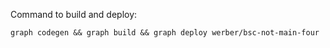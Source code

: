 Command to build and deploy:
```
graph codegen && graph build && graph deploy werber/bsc-not-main-four
```